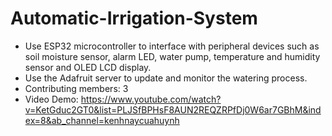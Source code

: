 # Automatic-Irrigation-System
- Use ESP32 microcontroller to interface with peripheral devices such as soil moisture sensor, alarm LED, water pump, temperature and humidity sensor and OLED LCD display.
- Use the Adafruit server to update and monitor the watering process. 
- Contributing members: 3
- Video Demo: https://www.youtube.com/watch?v=KetGduc2GT0&list=PLJSfBPHsF8AUN2REQZRPfDj0W6ar7GBhM&index=8&ab_channel=kenhnaycuahuynh
